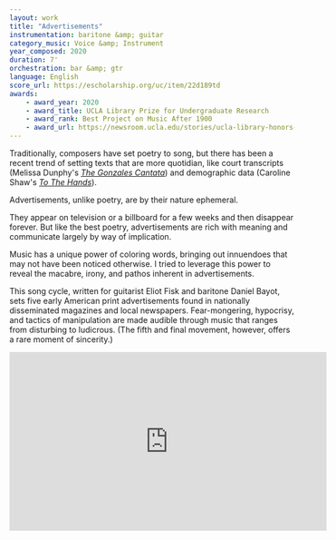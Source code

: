 ```yaml
---
layout: work
title: "Advertisements"
instrumentation: baritone &amp; guitar
category_music: Voice &amp; Instrument
year_composed: 2020
duration: 7'
orchestration: bar &amp; gtr
language: English
score_url: https://escholarship.org/uc/item/22d189td
awards:
    - award_year: 2020
    - award_title: UCLA Library Prize for Undergraduate Research
    - award_rank: Best Project on Music After 1900
    - award_url: https://newsroom.ucla.edu/stories/ucla-library-honors-stellar-undergraduate-researchers
---
```


Traditionally, composers have set poetry to song, but there has been a recent trend of setting texts that are more quotidian, like court transcripts (Melissa Dunphy's <a href="http://www.melissadunphy.com/composition.php?id=7" target="_blank"><i>The Gonzales Cantata</i></a>) and demographic data (Caroline Shaw's [_To The Hands_](https://carolineshaw.com/tothehands/)).

<p class="teaser">Advertisements, unlike poetry, are by their nature ephemeral.</p>

They appear on television or a billboard for a few weeks and then disappear forever. But like the best poetry, advertisements are rich with meaning and communicate largely by way of implication.

Music has a unique power of coloring words, bringing out innuendoes that may not have been noticed otherwise. I tried to leverage this power to reveal the macabre, irony, and pathos inherent in advertisements.

This song cycle, written for guitarist Eliot Fisk and baritone Daniel Bayot, sets five early American print advertisements found in nationally disseminated magazines and local newspapers. Fear-mongering, hypocrisy, and tactics of manipulation are made audible through music that ranges from disturbing to ludicrous. (The fifth and final movement, however, offers a rare moment of sincerity.)

<div class="center flex-video">
    <iframe src="https://www.facebook.com/plugins/video.php?href=https%3A%2F%2Fwww.facebook.com%2Fuclalibrary%2Fvideos%2F866026133918646%2F&show_text=0&width=560" width="560" height="315" style="border:none;overflow:hidden" scrolling="no" frameborder="0" allowTransparency="true" allowFullScreen="true"></iframe>
</div>